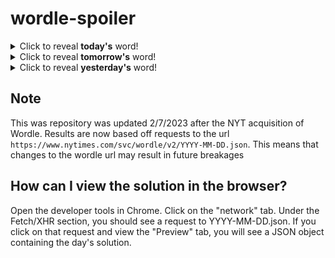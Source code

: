 # wordle-spoiler

<details>
  <summary>Click to reveal <b>today's</b> word!</summary>
  <br>
  <b> utter </b>
</details>

<details>
  <summary>Click to reveal <b>tomorrow's</b> word!</summary>
  <br>
  <b> bagel </b>
</details>

<details>
  <summary>Click to reveal <b>yesterday's</b> word!</summary>
  <br>
  <b> clerk </b>
</details>

## Note
This was repository was updated 2/7/2023 after the NYT acquisition of Wordle. Results are now based off requests to the url `https://www.nytimes.com/svc/wordle/v2/YYYY-MM-DD.json`. This means that changes to the wordle url may result in future breakages

## How can I view the solution in the browser?
Open the developer tools in Chrome. Click on the "network" tab. Under the Fetch/XHR section, you should see a request to YYYY-MM-DD.json. If you click on that request and view the "Preview" tab, you will see a JSON object containing the day's solution.